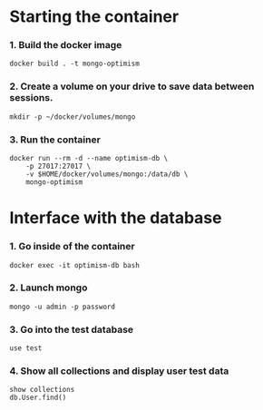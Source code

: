 

# Starting the container

### 1. Build the docker image
```
docker build . -t mongo-optimism
```

### 2. Create a volume on your drive to save data between sessions.
```
mkdir -p ~/docker/volumes/mongo
```

### 3. Run the container
```
docker run --rm -d --name optimism-db \
    -p 27017:27017 \
    -v $HOME/docker/volumes/mongo:/data/db \
    mongo-optimism
```

# Interface with the database

### 1. Go inside of the container
```
docker exec -it optimism-db bash
```

### 2. Launch mongo
```
mongo -u admin -p password
```

### 3. Go into the test database
```
use test
```

### 4. Show all collections and display user test data
```
show collections
db.User.find()
```

